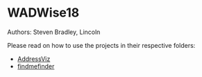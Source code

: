 # **WADWise18**

Authors: Steven Bradley, Lincoln

Please read on how to use the projects in their respective folders:

- [AddressViz](https://github.com/Steven1811/WADWise18/blob/master/AddressViz/README.md)
- [findmefinder](https://github.com/Steven1811/WADWise18/blob/master/findmefinder/README.md)

